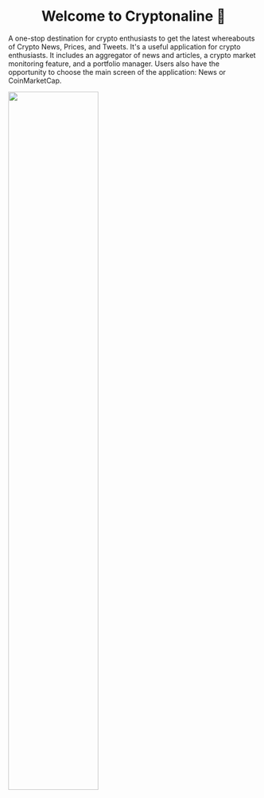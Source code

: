 <h1 align="center">Welcome to Cryptonaline 🦊</h1>

A one-stop destination for crypto enthusiasts to get the latest whereabouts of Crypto News, Prices, and Tweets. It's a useful application for crypto enthusiasts. It includes an aggregator of news and articles, a crypto market monitoring feature, and a portfolio manager. Users also have the opportunity to choose the main screen of the application: News or CoinMarketCap.
 
<img src="https://user-images.githubusercontent.com/61475220/154800438-9a53900e-97ac-4698-a674-39d2ebf6940b.png" width="60%" align="center">

